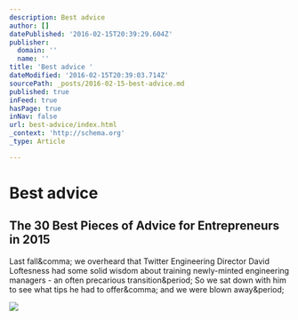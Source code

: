 ```yaml
---
description: Best advice
author: []
datePublished: '2016-02-15T20:39:29.604Z'
publisher:
  domain: ''
  name: ''
title: 'Best advice '
dateModified: '2016-02-15T20:39:03.714Z'
sourcePath: _posts/2016-02-15-best-advice.md
published: true
inFeed: true
hasPage: true
inNav: false
url: best-advice/index.html
_context: 'http://schema.org'
_type: Article

---
```

# Best advice 

<article style=""><h1>The 30 Best Pieces of Advice for Entrepreneurs in 2015</h1><p>Last fall&amp;comma; we overheard that Twitter Engineering Director David Loftesness had some solid wisdom about training newly-minted engineering managers - an often precarious transition&amp;period; So we sat down with him to see what tips he had to offer&amp;comma; and we were blown away&amp;period;</p><img src="http://s3.amazonaws.com/marquee-test-akiaisur2rgicbmpehea/zcjkzhUWR7mGbqCnFnmW_EsAgzz8fQSa0anxT4hw6_Kim%20Scott%20Figure%202.jpg" /></article>